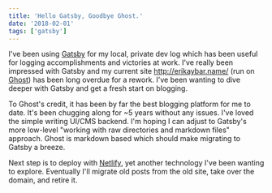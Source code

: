 ```yaml
---
title: 'Hello Gatsby, Goodbye Ghost.'
date: '2018-02-01'
tags: ['gatsby']
---
```


I've been using [Gatsby](https://www.gatsbyjs.org/) for my local, private dev log which has been useful for logging accomplishments and victories at work. I've really been impressed with Gatsby and my current site http://erikaybar.name/ (run on [Ghost](https://ghost.org/)) has been long overdue for a rework. I've been wanting to dive deeper with Gatsby and get a fresh start on blogging.

To Ghost's credit, it has been by far the best blogging platform for me to date. It's been chugging along for ~5 years without any issues. I've loved the simple writing UI/CMS backend. I'm hoping I can adjust to Gatsby's more low-level "working with raw directories and markdown files" approach. Ghost is markdown based which should make migrating to Gatsby a breeze.

Next step is to deploy with [Netlify](https://www.netlify.com/), yet another technology I've been wanting to explore. Eventually I'll migrate old posts from the old site, take over the domain, and retire it.

